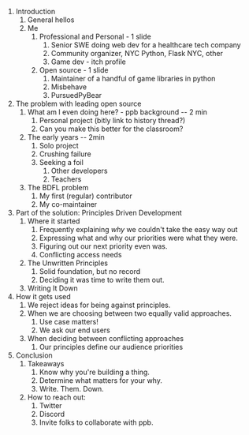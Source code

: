 1. Introduction
    1. General hellos
    2. Me
        1. Professional and Personal - 1 slide
            1. Senior SWE doing web dev for a healthcare tech company
            2. Community organizer, NYC Python, Flask NYC, other
            3. Game dev - itch profile
        2. Open source - 1 slide
            1. Maintainer of a handful of game libraries in python
            2. Misbehave
            3. PursuedPyBear
2. The problem with leading open source
    1. What am I even doing here? - ppb background  -- 2 min
        1. Personal project (bitly link to history thread?)
        2. Can you make this better for the classroom?
    2. The early years  -- 2min
        1. Solo project
        2. Crushing failure
        3. Seeking a foil
            1. Other developers
            2. Teachers
    3. The BDFL problem
        1. My first (regular) contributor
        2. My co-maintainer
3. Part of the solution: Principles Driven Development
    1. Where it started
        1. Frequently explaining _why_ we couldn't take the easy way out
        2. Expressing what and why our priorities were what they were.
        3. Figuring out our next priority even was.
        4. Conflicting access needs
    2. The Unwritten Principles
        1. Solid foundation, but no record
        2. Deciding it was time to write them out.
    3. Writing It Down
4. How it gets used
    1. We reject ideas for being against principles.
    2. When we are choosing between two equally valid approaches.
        1. Use case matters!
        2. We ask our end users
    3. When deciding between conflicting approaches
        1. Our principles define our audience priorities
5. Conclusion
    1. Takeaways
        1. Know why you're building a thing.
        2. Determine what matters for your why.
        3. Write. Them. Down.
    2. How to reach out:
        1. Twitter
        2. Discord
        3. Invite folks to collaborate with ppb.